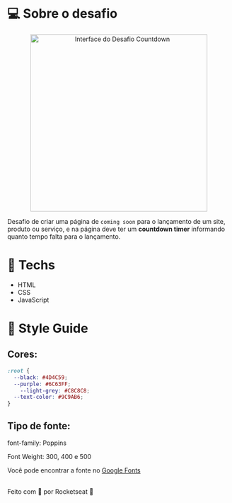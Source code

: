 # 💻 Sobre o desafio

<p align="center"><img height="400px" src="./inerface/Contdown.png" alt="Interface do Desafio Countdown"></p>

Desafio de criar uma página de `coming soon` para o lançamento de um site, produto ou serviço, e na página deve ter um **countdown timer** informando quanto tempo falta para o lançamento.


# 🚀 **Techs**


- HTML
- CSS
- JavaScript


# 🎨 Style Guide



## **Cores:**

```css
:root {
  --black: #4D4C59;
  --purple: #6C63FF;
	--light-grey: #C8C8C8;
  --text-color: #9C9AB6;
}
```

## **Tipo de fonte:**

font-family: Poppins <br>

Font Weight: 300, 400 e 500 <br>

Você pode encontrar a fonte no [Google Fonts](https://fonts.google.com/) <br><br>

Feito com 💜 por Rocketseat 👋